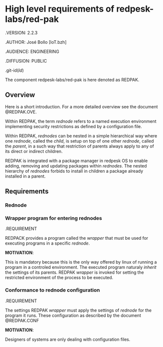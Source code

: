 # High level requirements of redpesk-labs/red-pak

.VERSION: 2.2.3

.AUTHOR: José Bollo [IoT.bzh]

.AUDIENCE: ENGINEERING

.DIFFUSION: PUBLIC

.git-id($Id$)

The component redpesk-labs/red-pak is here denoted as REDPAK.

## Overview

Here is a short introduction. For a more detailed overview
see the document @REDPAK.OVE.

Within REDPAK, the term *rednode* refers to a named execution
environment implementing security restrictions as defined by
a configuration file.

Within REDPAK, *rednodes* can be nested in a simple hierarchical way
where one *rednode*, called the *child*, is setup on top of one other
*rednode*, called the *parent*, in a such way that restriction of
parents always apply to any of its direct or indirect children.

REDPAK is integrated with a package manager in redpesk OS to enable
adding, removing and updating packages within *rednodes*. The nested
hierarchy of *rednodes* forbids to install in children a package
already installed in a parent.

## Requirements

### Rednode


### Wrapper program for entering rednodes

.REQUIREMENT

REDPACK provides a program called the *wrapper* that must be used for
executing programs in a specific *rednode*.

**MOTIVATION**:

This is mandatory because this is the only way offered by linux of running
a program in a controled environment. The executed program naturaly *inherit*
the settings of its parents. REDPAK *wrapper* is invoked for setting the
restricted environment of the process to be executed.


### Conformance to rednode configuration

.REQUIREMENT

The settings 
REDPAK *wrapper* must apply the settings of *rednode* for the program
it runs. These  configuration as
described by the document @REDPAK.CONF

**MOTIVATION**:

Designers of systems are only dealing with configuration files.

